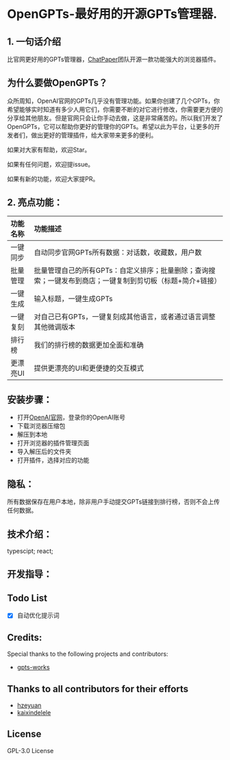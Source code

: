 # OpenGPTs-最好用的开源GPTs管理器.

## 1. 一句话介绍
比官网更好用的GPTs管理器，[ChatPaper](https://github.com/kaixindelele/chatpaper)团队开源一款功能强大的浏览器插件。

## 为什么要做OpenGPTs？
众所周知，OpenAI官网的GPTs几乎没有管理功能。如果你创建了几个GPTs，你希望能够实时知道有多少人用它们，你需要不断的对它进行修改，你需要更方便的分享给其他朋友。但是官网只会让你手动去做，这是非常痛苦的。所以我们开发了OpenGPTs，它可以帮助你更好的管理你的GPTs。希望以此为平台，让更多的开发者们，做出更好的管理插件，给大家带来更多的便利。


如果对大家有帮助，欢迎Star。

如果有任何问题，欢迎提issue。

如果有新的功能，欢迎大家提PR。

## 2. 亮点功能：
|功能名称|功能描述|
|:-|:-|
|一键同步|自动同步官网GPTs所有数据：对话数，收藏数，用户数|
|批量管理|批量管理自己的所有GPTs：自定义排序；批量删除；查询搜索；一键发布到商店；一键复制到剪切板（标题+简介+链接）|
|一键生成|输入标题，一键生成GPTs|
|一键复刻|对自己已有GPTs，一键复刻成其他语言，或者通过语言调整其他微调版本|
|排行榜|我们的排行榜的数据更加全面和准确|
|更漂亮UI|提供更漂亮的UI和更便捷的交互模式|


## 安装步骤：
- 打开[OpenAI官网](https://chat.openai.com/)，登录你的OpenAI账号
- 下载浏览器压缩包
- 解压到本地
- 打开浏览器的插件管理页面
- 导入解压后的文件夹
- 打开插件，选择对应的功能

## 隐私：
所有数据保存在用户本地，除非用户手动提交GPTs链接到排行榜，否则不会上传任何数据。

## 技术介绍：
typescipt; react;

## 开发指导：


## Todo List
- [x] 自动优化提示词

## Credits:
Special thanks to the following projects and contributors:

- [gpts-works](https://github.com/all-in-aigc/gpts-works)



## Thanks to all contributors for their efforts
- [hzeyuan](https://github.com/hzeyuan)
- [kaixindelele](https://github.com/kaixindelele)

## License
GPL-3.0 License
